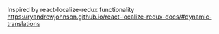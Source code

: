 Inspired by react-localize-redux functionality
https://ryandrewjohnson.github.io/react-localize-redux-docs/#dynamic-translations